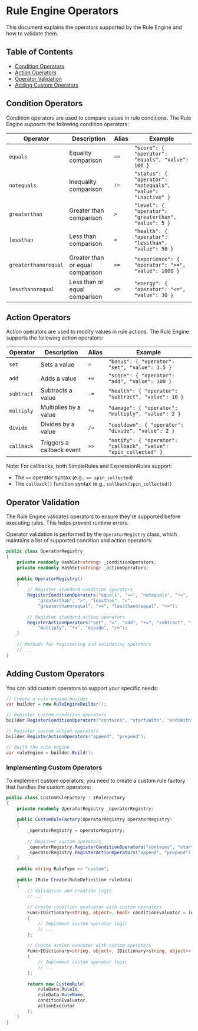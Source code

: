 # Rule Engine Operators

This document explains the operators supported by the Rule Engine and how to validate them.

## Table of Contents
- [Condition Operators](#condition-operators)
- [Action Operators](#action-operators)
- [Operator Validation](#operator-validation)
- [Adding Custom Operators](#adding-custom-operators)

## Condition Operators

Condition operators are used to compare values in rule conditions. The Rule Engine supports the following condition operators:

| Operator | Description | Alias | Example |
|----------|-------------|-------|---------|
| `equals` | Equality comparison | `==` | `"score": { "operator": "equals", "value": 100 }` |
| `notequals` | Inequality comparison | `!=` | `"status": { "operator": "notequals", "value": "inactive" }` |
| `greaterthan` | Greater than comparison | `>` | `"level": { "operator": "greaterthan", "value": 5 }` |
| `lessthan` | Less than comparison | `<` | `"health": { "operator": "lessthan", "value": 50 }` |
| `greaterthanorequal` | Greater than or equal comparison | `>=` | `"experience": { "operator": ">=", "value": 1000 }` |
| `lessthanorequal` | Less than or equal comparison | `<=` | `"energy": { "operator": "<=", "value": 30 }` |

## Action Operators

Action operators are used to modify values in rule actions. The Rule Engine supports the following action operators:

| Operator | Description | Alias | Example |
|----------|-------------|-------|---------|
| `set` | Sets a value | `=` | `"bonus": { "operator": "set", "value": 1.5 }` |
| `add` | Adds a value | `+=` | `"score": { "operator": "add", "value": 100 }` |
| `subtract` | Subtracts a value | `-=` | `"health": { "operator": "subtract", "value": 10 }` |
| `multiply` | Multiplies by a value | `*=` | `"damage": { "operator": "multiply", "value": 2 }` |
| `divide` | Divides by a value | `/=` | `"cooldown": { "operator": "divide", "value": 2 }` |
| `callback` | Triggers a callback event | `=>` | `"notify": { "operator": "callback", "value": "spin_collected" }` |

Note: For callbacks, both SimpleRules and ExpressionRules support:
- The `=>` operator syntax (e.g., `=> spin_collected`)
- The `callback()` function syntax (e.g., `callback(spin_collected)`)

## Operator Validation

The Rule Engine validates operators to ensure they're supported before executing rules. This helps prevent runtime errors.

Operator validation is performed by the `OperatorRegistry` class, which maintains a list of supported condition and action operators:

```csharp
public class OperatorRegistry
{
    private readonly HashSet<string> _conditionOperators;
    private readonly HashSet<string> _actionOperators;
    
    public OperatorRegistry()
    {
        // Register standard condition operators
        RegisterConditionOperators("equals", "==", "notequals", "!=", 
            "greaterthan", ">", "lessthan", "<", 
            "greaterthanorequal", ">=", "lessthanorequal", "<=");
            
        // Register standard action operators
        RegisterActionOperators("set", "=", "add", "+=", "subtract", "-=",
            "multiply", "*=", "divide", "/=");
    }
    
    // Methods for registering and validating operators
    // ...
}
```

## Adding Custom Operators

You can add custom operators to support your specific needs:

```csharp
// Create a rule engine builder
var builder = new RuleEngineBuilder();

// Register custom condition operators
builder.RegisterConditionOperators("contains", "startsWith", "endsWith");

// Register custom action operators
builder.RegisterActionOperators("append", "prepend");

// Build the rule engine
var ruleEngine = builder.Build();
```

### Implementing Custom Operators

To implement custom operators, you need to create a custom rule factory that handles the custom operators:

```csharp
public class CustomRuleFactory : IRuleFactory
{
    private readonly OperatorRegistry _operatorRegistry;
    
    public CustomRuleFactory(OperatorRegistry operatorRegistry)
    {
        _operatorRegistry = operatorRegistry;
        
        // Register custom operators
        _operatorRegistry.RegisterConditionOperators("contains", "startsWith", "endsWith");
        _operatorRegistry.RegisterActionOperators("append", "prepend");
    }
    
    public string RuleType => "custom";
    
    public IRule Create(RuleDefinition ruleData)
    {
        // Validation and creation logic
        // ...
        
        // Create condition evaluator with custom operators
        Func<IDictionary<string, object>, bool> conditionEvaluator = inputs =>
        {
            // Implement custom operator logic
            // ...
        };
        
        // Create action executor with custom operators
        Func<IDictionary<string, object>, IDictionary<string, object>> actionExecutor = inputs =>
        {
            // Implement custom operator logic
            // ...
        };
        
        return new CustomRule(
            ruleData.RuleId,
            ruleData.RuleName,
            conditionEvaluator,
            actionExecutor
        );
    }
} 